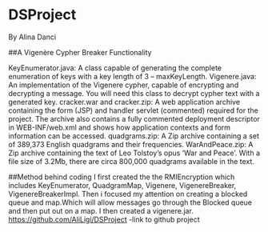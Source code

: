 # DSProject
By Alina Danci 

##A Vigenère Cypher Breaker Functionality

KeyEnumerator.java: A class capable of generating the complete enumeration of keys with a key length of 3 – maxKeyLength.
Vigenere.java: An implementation of the Vigenere cypher, capable of encrypting and decrypting a message. You will need this class to decrypt cypher text with a generated key.
cracker.war and cracker.zip: A web application archive containing the form (JSP) and handler servlet (commented) required for the project. The archive also contains a fully commented deployment descriptor in WEB-INF/web.xml and shows how application contexts and form information can be accessed.
quadgrams.zip: A Zip archive containing a set of 389,373 English quadgrams and their frequencies.
WarAndPeace.zip: A Zip archive containing the text of Leo Tolstoy’s opus ‘War and Peace’. With a file size of 3.2Mb, there are circa 800,000 quadgrams available in the text.

##Method behind coding 
I first created the the RMIEncryption which includes KeyEnumerator, QuadgramMap, Vigenere, VigenereBreaker, VigenereBreakerImpl.
Then i focused my attention on creating a blocked queue and map.Which will allow messages go through the Blocked queue and then put out on a map.
I then created a vigenere.jar.
https://github.com/AliLigi/DSProject -link to github project 
